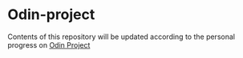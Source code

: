 # Odin-project
Contents of this repository will be updated according to the personal progress on [Odin Project](https://www.theodinproject.com) 